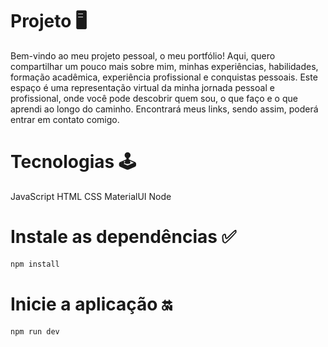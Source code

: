 # Projeto 🖥️

<p>
Bem-vindo ao meu projeto pessoal, o meu portfólio! Aqui, quero compartilhar um pouco mais sobre mim, minhas experiências, habilidades, formação acadêmica, experiência profissional e conquistas pessoais. Este espaço é uma representação virtual da minha jornada pessoal e profissional, onde você pode descobrir quem sou, o que faço e o que aprendi ao longo do caminho. Encontrará meus links, sendo assim, poderá entrar em contato comigo.
</p>

# Tecnologias 🕹️
<p> 
JavaScript
HTML
CSS
MaterialUI
Node
</p>

# Instale as dependências ✅
```bash
npm install
``` 

# Inicie a aplicação 🔛
```bash
npm run dev
```

